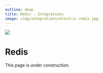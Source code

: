 ```yaml
---
outline: deep
title: Redis - Integrations
image: /img/integrations/electric-redis.jpg
---
```


<img src="/img/integrations/redis.svg" class="product-icon" />

# Redis

This page is under construction.
